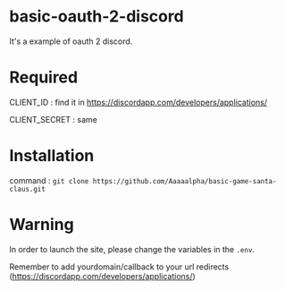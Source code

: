 # basic-oauth-2-discord
It's a example of oauth 2 discord.

# Required
CLIENT_ID : find it in https://discordapp.com/developers/applications/

CLIENT_SECRET : same

# Installation
command : `git clone https://github.com/Aaaaalpha/basic-game-santa-claus.git`

# Warning
In order to launch the site, please change the variables in the `.env`.

Remember to add yourdomain/callback to your url redirects (https://discordapp.com/developers/applications/)
